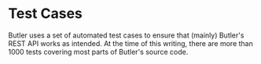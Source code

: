 # Test Cases

Butler uses a set of automated test cases to ensure that (mainly) Butler's REST API works as intended.
At the time of this writing, there are more than 1000 tests covering most parts of Butler's source code.
